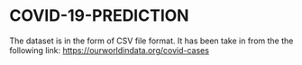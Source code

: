 # COVID-19-PREDICTION

The dataset is in the form of CSV file format. It has been take in from the the following link: 
https://ourworldindata.org/covid-cases
